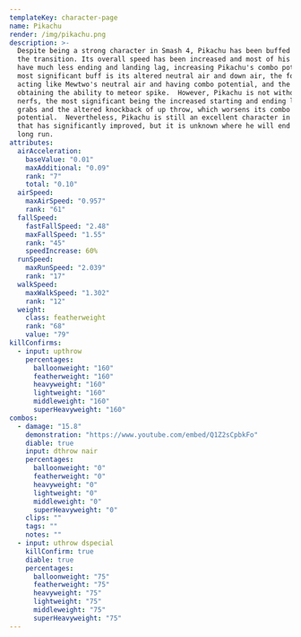 ```yaml
---
templateKey: character-page
name: Pikachu
render: /img/pikachu.png
description: >-
  Despite being a strong character in Smash 4, Pikachu has been buffed during
  the transition. Its overall speed has been increased and most of his moves
  have much less ending and landing lag, increasing Pikachu's combo potency. Its
  most significant buff is its altered neutral air and down air, the former now
  acting like Mewtwo's neutral air and having combo potential, and the latter
  obtaining the ability to meteor spike.  However, Pikachu is not without its
  nerfs, the most significant being the increased starting and ending lag on his
  grabs and the altered knockback of up throw, which worsens its combo
  potential.  Nevertheless, Pikachu is still an excellent character in Ultimate
  that has significantly improved, but it is unknown where he will end up in the
  long run.
attributes:
  airAcceleration:
    baseValue: "0.01"
    maxAdditional: "0.09"
    rank: "7"
    total: "0.10"
  airSpeed:
    maxAirSpeed: "0.957"
    rank: "61"
  fallSpeed:
    fastFallSpeed: "2.48"
    maxFallSpeed: "1.55"
    rank: "45"
    speedIncrease: 60%
  runSpeed:
    maxRunSpeed: "2.039"
    rank: "17"
  walkSpeed:
    maxWalkSpeed: "1.302"
    rank: "12"
  weight:
    class: featherweight
    rank: "68"
    value: "79"
killConfirms:
  - input: upthrow
    percentages:
      balloonweight: "160"
      featherweight: "160"
      heavyweight: "160"
      lightweight: "160"
      middleweight: "160"
      superHeavyweight: "160"
combos:
  - damage: "15.8"
    demonstration: "https://www.youtube.com/embed/Q1Z2sCpbkFo"
    diable: true
    input: dthrow nair
    percentages:
      balloonweight: "0"
      featherweight: "0"
      heavyweight: "0"
      lightweight: "0"
      middleweight: "0"
      superHeavyweight: "0"
    clips: ""
    tags: ""
    notes: ""
  - input: uthrow dspecial
    killConfirm: true
    diable: true
    percentages:
      balloonweight: "75"
      featherweight: "75"
      heavyweight: "75"
      lightweight: "75"
      middleweight: "75"
      superHeavyweight: "75"
---
```

